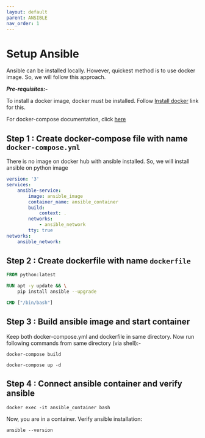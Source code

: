 ```yaml
---
layout: default
parent: ANSIBLE
nav_order: 1
---
```

# Setup Ansible

Ansible can be installed locally. However, quickest method is to use docker image. So, we will follow this approach.

***Pre-requisites:-***

To install a docker image, docker must be installed. Follow [Install docker](../docker/install_docker) link for this.

For docker-compose documentation, click [here](https://docs.docker.com/compose/)

## Step 1 : Create docker-compose file with name `docker-compose.yml`

There is no image on docker hub with ansible installed. So, we will install ansible on python image

```yml
version: '3'
services:
    ansible-service:
        image: ansible_image
        container_name: ansible_container
        build:
            context: .
        networks:
            - ansible_network
        tty: true
networks:
    ansible_network:
```

## Step 2 : Create dockerfile with name `dockerfile`

```dockerfile
FROM python:latest

RUN apt -y update && \
    pip install ansible --upgrade

CMD ["/bin/bash"]
```

## Step 3 : Build ansible image and start container

Keep both docker-compose.yml and dockerfile in same directory. Now run following commands from same directory (via shell):-

```shell
docker-compose build
```

```shell
docker-compose up -d
```

## Step 4 : Connect ansible container and verify ansible

```shell
docker exec -it ansible_container bash
```

Now, you are in a container. Verify ansible installation:

```shell
ansible --version
```
